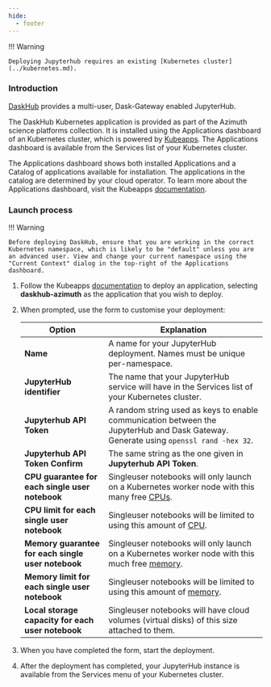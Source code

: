 ```yaml
---
hide:
  - footer
---
```

!!! Warning

    Deploying Jupyterhub requires an existing [Kubernetes cluster](../kubernetes.md).

### Introduction
[DaskHub](https://github.com/dask/helm-chart/tree/main/daskhub) provides a multi-user, Dask-Gateway enabled JupyterHub.

The DaskHub Kubernetes application is provided as part of the Azimuth science platforms collection. It is installed using the Applications dashboard of an Kubernetes cluster, which is powered by [Kubeapps](https://kubeapps.dev/). The Applications dashboard is available from the Services list of your Kubernetes cluster.

The Applications dashboard shows both installed Applications and a Catalog of applications available for installation. The applications in the catalog are determined by your cloud operator. To learn more about the Applications dashboard, visit the Kubeapps [documentation](https://kubeapps.dev/docs/latest/howto/dashboard/).


### Launch process
!!! Warning

    Before deploying DaskHub, ensure that you are working in the correct Kubernetes namespace, which is likely to be "default" unless you are an advanced user. View and change your current namespace using the "Current Context" dialog in the top-right of the Applications dashboard.

1. Follow the Kubeapps [documentation](https://kubeapps.dev/docs/latest/howto/dashboard/) to deploy an application, selecting **daskhub-azimuth** as the application that you wish to deploy.

1. When prompted, use the form to customise your deployment:

    | Option | Explanation |
    |--------|-------------|
    | **Name** | A name for your JupyterHub deployment. Names must be unique per-namespace. |
    | **JupyterHub identifier** | The name that your JupyterHub service will have in the Services list of your Kubernetes cluster. |
    | **Jupyterhub API Token** | A random string used as keys to enable communication between the JupyterHub and Dask Gateway. Generate using `openssl rand -hex 32`.|
    | **Jupyterhub API Token Confirm** | The same string as the one given in **Jupyterhub API Token**. |
    | **CPU guarantee for each single user notebook** | Singleuser notebooks will only launch on a Kubernetes worker node with this many free [CPUs](https://kubernetes.io/docs/concepts/configuration/manage-resources-containers/#meaning-of-cpu). |
    | **CPU limit for each single user notebook** | Singleuser notebooks will be limited to using this amount of [CPU](https://kubernetes.io/docs/concepts/configuration/manage-resources-containers/#meaning-of-cpu). |
    | **Memory guarantee for each single user notebook** | Singleuser notebooks will only launch on a Kubernetes worker node with this much free [memory](https://kubernetes.io/docs/concepts/configuration/manage-resources-containers/#meaning-of-memory). |
    | **Memory limit for each single user notebook** | Singleuser notebooks will be limited to using this amount of [memory](https://kubernetes.io/docs/concepts/configuration/manage-resources-containers/#meaning-of-memory). |
    | **Local storage capacity for each user notebook** | Singleuser notebooks will have cloud volumes (virtual disks) of this size attached to them. |
    
1. When you have completed the form, start the deployment.

1. After the deployment has completed, your JupyterHub instance is available from the Services menu of your Kubernetes cluster.

